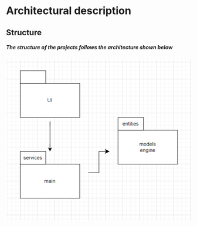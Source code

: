 # Architectural description
## Structure
##### The structure of the projects follows the architecture shown below
![Diagram](./pictures/architecture.png)
